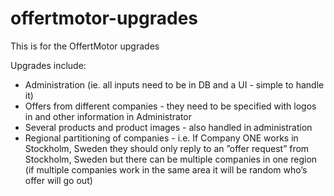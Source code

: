 # offertmotor-upgrades

This is for the OffertMotor upgrades

Upgrades include:
* Administration (ie. all inputs need to be in DB and a UI - simple to handle it)
* Offers from different companies - they need to be specified with logos in and other information in Administrator
* Several products and product images - also handled in administration
* Regional partitioning of companies - i.e. If Company ONE works in Stockholm, Sweden they should only reply to an ”offer request” from Stockholm, Sweden but there can be multiple companies in one region (if multiple companies work in the same area it will be random who’s offer will go out)
